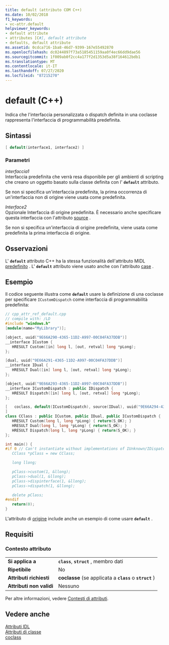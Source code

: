```yaml
---
title: default (attributo COM C++)
ms.date: 10/02/2018
f1_keywords:
- vc-attr.default
helpviewer_keywords:
- default attribute
- attributes [C#], default attribute
- defaults, default attribute
ms.assetid: 0cdca716-1ba8-46d7-9399-167e55492870
ms.openlocfilehash: dc0244897f73a5185451159aa0f4ec66dd9dae56
ms.sourcegitcommit: 1f009ab0f2cc4a177f2d1353d5a38f164612bdb1
ms.translationtype: MT
ms.contentlocale: it-IT
ms.lasthandoff: 07/27/2020
ms.locfileid: "87215270"
---
```

# <a name="default-c"></a>default (C++)

Indica che l'interfaccia personalizzata o dispatch definita in una coclasse rappresenta l'interfaccia di programmabilità predefinita.

## <a name="syntax"></a>Sintassi

```cpp
[ default(interface1, interface2) ]
```

### <a name="parameters"></a>Parametri

*interfaccia1*<br/>
Interfaccia predefinita che verrà resa disponibile per gli ambienti di scripting che creano un oggetto basato sulla classe definita con l' **`default`** attributo.

Se non si specifica un'interfaccia predefinita, la prima occorrenza di un'interfaccia non di origine viene usata come predefinita.

*Interface2*<br/>
Opzionale Interfaccia di origine predefinita. È necessario anche specificare questa interfaccia con l'attributo [source](source-cpp.md) .

Se non si specifica un'interfaccia di origine predefinita, viene usata come predefinita la prima interfaccia di origine.

## <a name="remarks"></a>Osservazioni

L' **`default`** attributo C++ ha la stessa funzionalità dell'attributo MIDL [predefinito](/windows/win32/Midl/default) . L' **`default`** attributo viene usato anche con l'attributo [case](case-cpp.md) .

## <a name="example"></a>Esempio

Il codice seguente illustra come **`default`** usare la definizione di una coclasse per specificare `ICustomDispatch` come interfaccia di programmabilità predefinita:

```cpp
// cpp_attr_ref_default.cpp
// compile with: /LD
#include "windows.h"
[module(name="MyLibrary")];

[object, uuid("9E66A290-4365-11D2-A997-00C04FA37DDB")]
__interface ICustom {
   HRESULT Custom([in] long l, [out, retval] long *pLong);
};

[dual, uuid("9E66A291-4365-11D2-A997-00C04FA37DDB")]
__interface IDual {
   HRESULT Dual([in] long l, [out, retval] long *pLong);
};

[object, uuid("9E66A293-4365-11D2-A997-00C04FA37DDB")]
__interface ICustomDispatch : public IDispatch {
   HRESULT Dispatch([in] long l, [out, retval] long *pLong);
};

[   coclass, default(ICustomDispatch), source(IDual), uuid("9E66A294-4365-11D2-A997-00C04FA37DDB")
]
class CClass : public ICustom, public IDual, public ICustomDispatch {
   HRESULT Custom(long l, long *pLong) { return(S_OK); }
   HRESULT Dual(long l, long *pLong) { return(S_OK); }
   HRESULT Dispatch(long l, long *pLong) { return(S_OK); }
};

int main() {
#if 0 // Can't instantiate without implementations of IUnknown/IDispatch
   CClass *pClass = new CClass;

   long llong;

   pClass->custom(1, &llong);
   pClass->dual(1, &llong);
   pClass->dispinterface(1, &llong);
   pClass->dispatch(1, &llong);

   delete pClass;
#endif
   return(0);
}
```

L'attributo di [origine](source-cpp.md) include anche un esempio di come usare **`default`** .

## <a name="requirements"></a>Requisiti

### <a name="attribute-context"></a>Contesto attributo

|||
|-|-|
|**Si applica a**|**`class`**, **`struct`** , membro dati|
|**Ripetibile**|No|
|**Attributi richiesti**|**coclasse** (se applicata a **`class`** o **`struct`** )|
|**Attributi non validi**|Nessuno|

Per altre informazioni, vedere [Contesti di attributi](cpp-attributes-com-net.md#contexts).

## <a name="see-also"></a>Vedere anche

[Attributi IDL](idl-attributes.md)<br/>
[Attributi di classe](class-attributes.md)<br/>
[coclass](coclass.md)
